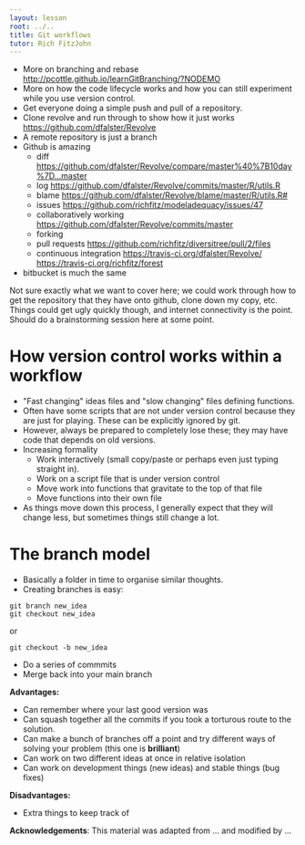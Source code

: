 ```yaml
---
layout: lesson
root: ../..
title: Git workflows
tutor: Rich FitzJohn
---
```


* More on branching and rebase
  http://pcottle.github.io/learnGitBranching/?NODEMO
* More on how the code lifecycle works and how you can still experiment while you use version control.
* Get everyone doing a simple push and pull of a repository.
* Clone revolve and run through to show how it just works
  https://github.com/dfalster/Revolve
* A remote repository is just a branch
* Github is amazing
  * diff
	https://github.com/dfalster/Revolve/compare/master%40%7B10day%7D...master
  * log
    https://github.com/dfalster/Revolve/commits/master/R/utils.R
  * blame
	https://github.com/dfalster/Revolve/blame/master/R/utils.R#
  * issues
    https://github.com/richfitz/modeladequacy/issues/47
  * collaboratively working
    https://github.com/dfalster/Revolve/commits/master
  * forking
  * pull requests
	https://github.com/richfitz/diversitree/pull/2/files
  * continuous integration
	https://travis-ci.org/dfalster/Revolve/
	https://travis-ci.org/richfitz/forest
* bitbucket is much the same

Not sure exactly what we want to cover here; we could work through how to get the repository that they have onto github, clone down my copy, etc.  Things could get ugly quickly though, and internet connectivity is the point.  Should do a brainstorming session here at some point.

# How version control works within a workflow

* "Fast changing" ideas files and "slow changing" files defining functions.
* Often have some scripts that are not under version control because they are just for playing.  These can be explicitly ignored by git.
* However, always be prepared to completely lose these; they may have code that depends on old versions.
* Increasing formality
  - Work interactively (small copy/paste or perhaps even just typing straight in).
  - Work on a script file that is under version control
  - Move work into functions that gravitate to the top of that file
  - Move functions into their own file
* As things move down this process, I generally expect that they will change less, but sometimes things still change a lot.

# The branch model

* Basically a folder in time to organise similar thoughts.
* Creating branches is easy:

```
git branch new_idea
git checkout new_idea
```

or

```
git checkout -b new_idea
```

* Do a series of commmits
* Merge back into your main branch

**Advantages:**

* Can remember where your last good version was
* Can squash together all the commits if you took a torturous route to the solution.
* Can make a bunch of branches off a point and try different ways of solving your problem (this one is **brilliant**)
* Can work on two different ideas at once in relative isolation
* Can work on development things (new ideas) and stable things (bug fixes)

**Disadvantages:**

* Extra things to keep track of


**Acknowledgements**: This material was adapted from ... and modified by ...
